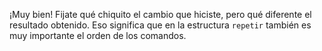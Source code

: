 ¡Muy bien! Fijate qué chiquito el cambio que hiciste, pero qué diferente el resultado obtenido. Eso significa que en la estructura `repetir` también es muy importante el orden de los comandos. 
